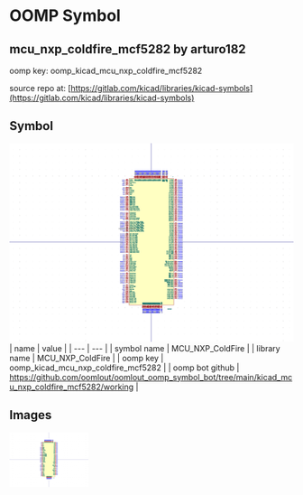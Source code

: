 # OOMP Symbol  
## mcu_nxp_coldfire_mcf5282  by arturo182  
  
oomp key: oomp_kicad_mcu_nxp_coldfire_mcf5282  
  
source repo at: [https://gitlab.com/kicad/libraries/kicad-symbols](https://gitlab.com/kicad/libraries/kicad-symbols)  
## Symbol  
  
[![working.png](working_600.png)](working.png)  
| name | value | 
| --- | --- | 
| symbol name | MCU_NXP_ColdFire | 
| library name | MCU_NXP_ColdFire | 
| oomp key | oomp_kicad_mcu_nxp_coldfire_mcf5282 | 
| oomp bot github | https://github.com/oomlout/oomlout_oomp_symbol_bot/tree/main/kicad_mcu_nxp_coldfire_mcf5282/working | 
## Images  
  
[![working.png](working_140.png)](working.png)  
